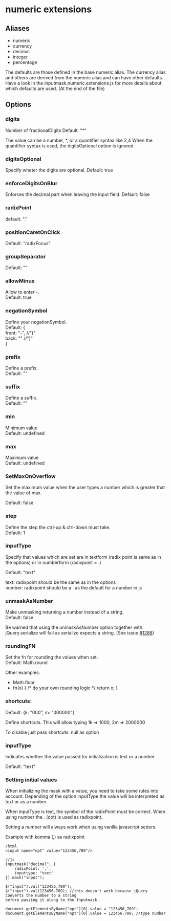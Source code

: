 # numeric extensions
## Aliases

- numeric
- currency
- decimal
- integer
- percentage

The defaults are those defined in the base numeric alias.
The currency alias and others are derived from the numeric alias and can have other defaults.
Have a look in the inputmask.numeric.extensions.js for more details about which defaults are used. (At the end of the file)

## Options
### digits
Number of fractionalDigits
Default: "*"

The value can be a number, *, or a quantifier syntax like 2,4
When the quantifier syntax is used, the digitsOptional option is ignored

### digitsOptional
Specify wheter the digits are optional.
Default: true

### enforceDigitsOnBlur 
Enforces the decimal part when leaving the input field.
Default: false

### radixPoint
default: "."

### positionCaretOnClick
Default: "radixFocus"
		
### groupSeparator
Default: ""
		
### allowMinus
Allow to enter -.  
Default: true

### negationSymbol
Define your negationSymbol.  
Default: {  
  front: "-", //"("  
  back: "" //")"  
}

### prefix
Define a prefix.  
Default: ""

### suffix
Define a suffix.  
Default: ""

### min
Minimum value  
Default: undefined

### max
Maximum value  
Default: undefined

### SetMaxOnOverflow
Set the maximum value when the user types a number which is greater that the value of max.

Default: false

### step
Define the step the ctrl-up & ctrl-down must take.  
Default: 1

### inputType
Specify that values which are set are in textform (radix point  is same as in the options) or in numberform (radixpoint = .)

Default: "text"

text: radixpoint should be the same as in the options  
number: radixpoint should be a . as the default for a number in js

### unmaskAsNumber
Make unmasking returning a number instead of a string.  
Default: false

Be warned that using the unmaskAsNumber option together with jQuery.serialize will fail as serialize expects a string. (See issue [#1288])


[#1288]: https://github.com/RobinHerbots/jquery.inputmask/issues/1288

### roundingFN
Set the fn for rounding the values when set.  
Default: Math.round

Other examples:
- Math.floor 
- fn(x) { /* do your own rounding logic */ return x; }

### shortcuts: 
Default: {k: "000", m: "000000"}

Define shortcuts. 
This will allow typing 1k => 1000, 2m => 2000000
 
To disable just pass shortcuts: null as option

### inputType
Indicates whether the value passed for initialization is text or a number

Default: "text"

### Setting initial values

When initializing the mask with a value, you need to take some rules into account.
Depending of the option inputType the value will be interpreted as text or as a number.

When inputType is text, the symbol of the radixPoint must be correct.  When using number the . (dot) is used as radixpoint.

Setting a number will always work when using vanilla javascript setters.

Example with komma (,) as radixpoint
```
/html
<input name="npt" value="123456,789"/>

//js
Inputmask("decimal", {
    radixPoint: ',',
    inputtype: "text"
}).mask("input");

$("input").val("123456,789");
$("input").val(123456.789); //this doesn't work because jQuery converts the number to a string
before passing it along to the Inputmask.

document.getElementsByName("npt")[0].value = "123456,789";
document.getElementsByName("npt")[0].value = 123456.789; //type number

```
